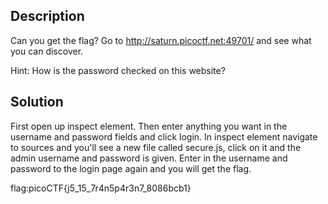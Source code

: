 ## Description

Can you get the flag?
Go to http://saturn.picoctf.net:49701/ and see what you can discover.

Hint: How is the password checked on this website?

## Solution

First open up inspect element. Then enter anything you want in the username and password fields and click login.
In inspect element navigate to sources and you'll see a new file called secure.js, click on it and the admin username and password is given.
Enter in the username and password to the login page again and you will get the flag.

flag:picoCTF{j5_15_7r4n5p4r3n7_8086bcb1}
